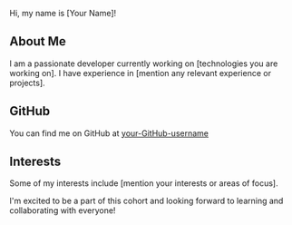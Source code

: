 Hi, my name is [Your Name]!

## About Me
I am a passionate developer currently working on [technologies you are working on]. I have experience in [mention any relevant experience or projects].

## GitHub
You can find me on GitHub at [your-GitHub-username](www.github.com/your-GitHub-username)

## Interests
Some of my interests include [mention your interests or areas of focus].

I'm excited to be a part of this cohort and looking forward to learning and collaborating with everyone!